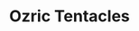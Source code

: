 ---
title: "Ozric Tentacles"
summary: "Ozric Tentacles are an English instrumental rock band, whose music incorporates elements from a diverse range of genres, including psychedelic rock, progressive rock, space rock, jazz fusion, electronic music, dub music, world music, and ambient music. Formed in Somerset in 1983, the band has released over 30 albums selling over a million copies worldwide despite never having signed to a major recording label. Throughout many line-up changes over the years, co-founder and guitarist Ed Wynne has remained the only original member of the band. The band is now credited as one of the major influences of the UK festival scene's re-emergence, becoming particularly associated with the Glastonbury Festival and their handmade series of cassette releases, mostly sold at gigs and through a fan club."
image: "ozric-tentacles.jpg"
apple_music_artist_url: "https://music.apple.com/gb/artist/ozric-tentacles/464266722"
wikipedia_url: "https://en.wikipedia.org/wiki/Ozric_Tentacles"
---